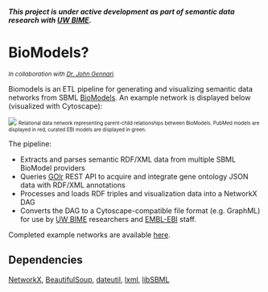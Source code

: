 
_**This project is under active development as part of semantic data research with
[UW BIME](http://bime.uw.edu/).**_

# BioModels?

<sub>_In collaboration with [Dr. John Gennari](http://bime.uw.edu/faculty/john-gennari/)._</sub>

Biomodels is an ETL pipeline for generating and visualizing semantic data networks 
from SBML [BioModels](https://www.ebi.ac.uk/biomodels/). An example network is displayed below
(visualized with Cytoscape):

![](https://imgur.com/oOglAcV.gif)
<sub><sup>
Relational data network representing parent-child relationships between BioModels.
PubMed models are displayed in red, curated EBI models are displayed in green.
</sup></sub>

The pipeline:
- Extracts and parses semantic RDF/XML data from multiple SBML BioModel providers
- Queries [GOlr](https://github.com/geneontology/amigo/tree/master/golr) REST API to acquire
 and integrate gene ontology JSON data with RDF/XML annotations
- Processes and loads RDF triples and visualization data into a NetworkX DAG
- Converts the DAG to a Cytoscape-compatible file format (e.g. GraphML) for use by 
[UW BIME](http://bime.uw.edu/) researchers and [EMBL-EBI](https://www.ebi.ac.uk/) staff.

Completed example networks are available [here](BioModels/data).

## Dependencies

[NetworkX](https://networkx.github.io/), [BeautifulSoup](https://pypi.org/project/beautifulsoup4/), 
[dateutil](https://github.com/dateutil/dateutil), [lxml](https://github.com/lxml/lxml),
[libSBML](https://github.com/opencor/libsbml)
